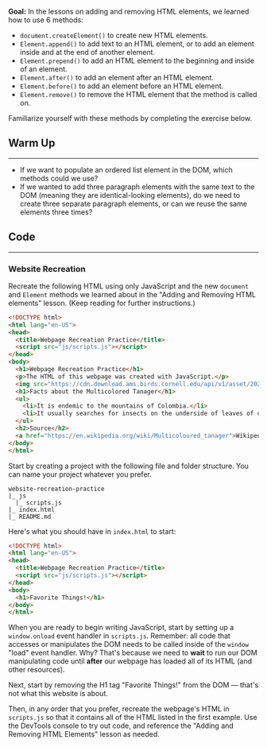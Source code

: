**Goal:** In the lessons on adding and removing HTML elements, we learned how to use 6 methods:

* `document.createElement()` to create new HTML elements.
* `Element.append()` to add text to an HTML element, or to add an element inside and at the end of another element.
* `Element.prepend()` to add an HTML element to the beginning and inside of an element.
* `Element.after()` to add an element after an HTML element.
* `Element.before()` to add an element before an HTML element.
* `Element.remove()` to remove the HTML element that the method is called on.

Familiarize yourself with these methods by completing the exercise below.

## Warm Up
---

* If we want to populate an ordered list element in the DOM, which methods could we use? 
* If we wanted to add three paragraph elements with the same text to the DOM (meaning they are identical-looking elements), do we need to create three separate paragraph elements, or can we reuse the same elements three times? 

## Code
---

### Website Recreation

Recreate the following HTML using only JavaScript and the new `document` and `Element` methods we learned about in the "Adding and Removing HTML elements" lesson. (Keep reading for further instructions.)

```html
<!DOCTYPE html>
<html lang="en-US">
<head>
  <title>Webpage Recreation Practice</title>
  <script src="js/scripts.js"></script>
</head>
<body>
  <h1>Webpage Recreation Practice</h1>
  <p>The HTML of this webpage was created with JavaScript.</p>
  <img src="https://cdn.download.ams.birds.cornell.edu/api/v1/asset/202984001/900" alt="This is an image of a Multicolored Tanager bird from birdsoftheworld.org" style="width:50%" />
  <h1>Facts about the Multicolored Tanager</h1>
  <ul>
    <li>It is endemic to the mountains of Colombia.</li>
    <li>It usually searches for insects on the underside of leaves of outer limbs while clinging to leaves with its feet.</li>
  </ul>
  <h2>Source</h2>
  <a href="https://en.wikipedia.org/wiki/Multicoloured_tanager">Wikipedia</a>
</body>
</html>
```

Start by creating a project with the following file and folder structure. You can name your project whatever you prefer.

```
website-recreation-practice
|_ js
  |_ scripts.js
|_ index.html
|_ README.md
```

Here's what you should have in `index.html` to start:

```html
<!DOCTYPE html>
<html lang="en-US">
<head>
  <title>Webpage Recreation Practice</title>
  <script src="js/scripts.js"></script>
</head>
<body>
  <h1>Favorite Things!</h1>
</body>
</html>
```

When you are ready to begin writing JavaScript, start by setting up a `window.onload` event handler in `scripts.js`. Remember: all code that accesses or manipulates the DOM needs to be called inside of the `window` "load" event handler. Why? That's because we need to **wait** to run our DOM manipulating code until **after** our webpage has loaded all of its HTML (and other resources). 

Next, start by removing the H1 tag "Favorite Things!" from the DOM — that's not what this website is about. 

Then, in any order that you prefer, recreate the webpage's HTML in `scripts.js` so that it contains all of the HTML listed in the first example. Use the DevTools console to try out code, and reference the "Adding and Removing HTML Elements" lesson as needed.
